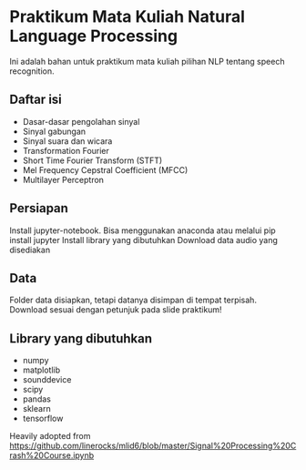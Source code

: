 # Praktikum Mata Kuliah Natural Language Processing
Ini adalah bahan untuk praktikum mata kuliah pilihan NLP tentang speech recognition.

## Daftar isi
- Dasar-dasar pengolahan sinyal
- Sinyal gabungan
- Sinyal suara dan wicara
- Transformation Fourier
- Short Time Fourier Transform (STFT)
- Mel Frequency Cepstral Coefficient (MFCC)
- Multilayer Perceptron

## Persiapan
Install jupyter-notebook. Bisa menggunakan anaconda atau melalui pip install jupyter
Install library yang dibutuhkan
Download data audio yang disediakan

## Data
Folder data disiapkan, tetapi datanya disimpan di tempat terpisah. Download sesuai dengan petunjuk pada slide praktikum!

## Library yang dibutuhkan
- numpy
- matplotlib
- sounddevice
- scipy
- pandas
- sklearn
- tensorflow

Heavily adopted from https://github.com/linerocks/mlid6/blob/master/Signal%20Processing%20Crash%20Course.ipynb
